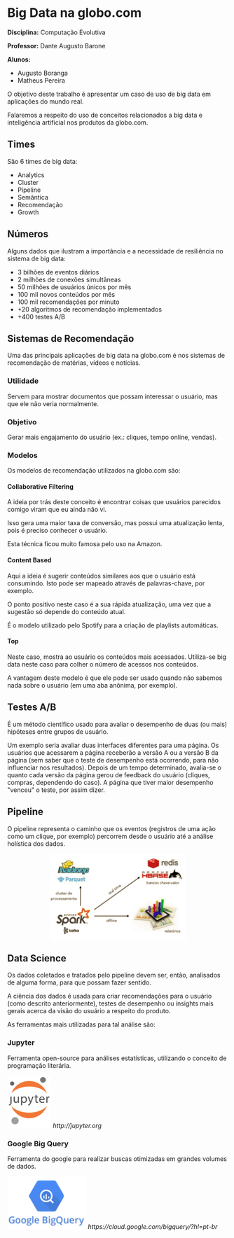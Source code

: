 # Big Data na globo.com

<b>Disciplina:</b> Computação Evolutiva

<b>Professor:</b> Dante Augusto Barone

<b>Alunos:</b>
- Augusto Boranga
- Matheus Pereira

O objetivo deste trabalho é apresentar um caso de uso de big data em aplicações do mundo real.

Falaremos a respeito do uso de conceitos relacionados a big data e inteligência artificial nos produtos da globo.com.


## Times

São 6 times de big data:

- Analytics
- Cluster
- Pipeline
- Semântica
- Recomendação
- Growth

## Números

Alguns dados que ilustram a importância e a necessidade de resiliência no sistema de big data:

- 3 bilhões de eventos diários
- 2 milhões de conexões simultâneas
- 50 milhões de usuários únicos por mês
- 100 mil novos conteúdos por mês
- 100 mil recomendações por minuto
- +20 algoritmos de recomendação implementados
- +400 testes A/B

## Sistemas de Recomendação

Uma das principais aplicações de big data na globo.com é nos sistemas de recomendação de matérias, vídeos e notícias.

### Utilidade

Servem para mostrar documentos que possam interessar o usuário, mas que ele não veria normalmente.

### Objetivo

Gerar mais engajamento do usuário (ex.: cliques, tempo online, vendas).

### Modelos

Os modelos de recomendação utilizados na globo.com são:

#### Collaborative Filtering

A ideia por trás deste conceito é encontrar coisas que usuários parecidos comigo viram que eu ainda não vi.

Isso gera uma maior taxa de conversão, mas possui uma atualização lenta, pois é preciso conhecer o usuário.

Esta técnica ficou muito famosa pelo uso na Amazon.

#### Content Based

Aqui a ideia é sugerir conteúdos similares aos que o usuário está consumindo. Isto pode ser mapeado através de palavras-chave, por exemplo.

O ponto positivo neste caso é a sua rápida atualização, uma vez que a sugestão só depende do conteúdo atual.

É o modelo utilizado pelo Spotify para a criação de playlists automáticas.

#### Top

Neste caso, mostra ao usuário os conteúdos mais acessados. Utiliza-se big data neste caso para colher o número de acessos nos conteúdos.

A vantagem deste modelo é que ele pode ser usado quando não sabemos nada sobre o usuário (em uma aba anônima, por exemplo).

## Testes A/B

É um método científico usado para avaliar o desempenho de duas (ou mais) hipóteses entre grupos de usuário.

Um exemplo seria avaliar duas interfaces diferentes para uma página. Os usuários que acessarem a página receberão a versão A ou a versão B da página (sem saber que o teste de desempenho está ocorrendo, para não influenciar nos resultados). Depois de um tempo determinado, avalia-se o quanto cada versão da página gerou de feedback do usuário (cliques, compras, dependendo do caso). A página que tiver maior desempenho "venceu" o teste, por assim dizer.

## Pipeline

O pipeline representa o caminho que os eventos (registros de uma ação como um clique, por exemplo) percorrem desde o usuário até a análise holística dos dados.

<img src="images/pipeline.png" style="width: 310px; display: block; margin: auto;">

## Data Science

Os dados coletados e tratados pelo pipeline devem ser, então, analisados de alguma forma, para que possam fazer sentido.

A ciência dos dados é usada para criar recomendações para o usuário (como descrito anteriormente), testes de desempenho ou insights mais gerais acerca da visão do usuário a respeito do produto.

As ferramentas mais utilizadas para tal análise são:

### Jupyter
Ferramenta open-source para análises estatísticas, utilizando o conceito de programação literária.

<img src="images/jupyter.png" style="width: 100px;">
<i>http://jupyter.org</i>

### Google Big Query
Ferramenta do google para realizar buscas otimizadas em grandes volumes de dados.

<img src="images/google-big-query.png" style="width: 180px;">
<i>https://cloud.google.com/bigquery/?hl=pt-br</i>
